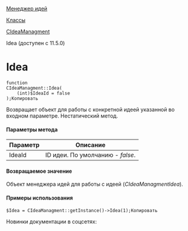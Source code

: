 [Менеджер идей](/api_help/ideamanagment/index.php)

[Классы](/api_help/ideamanagment/reference/index.php)

[CIdeaManagment](/api_help/ideamanagment/reference/cideamanagment/index.php)

Idea (доступен с 11.5.0)

Idea
====

```
function
CIdeaManagment::Idea(
	(int)$IdeaId = false
);Копировать
```

Возвращает объект для работы с конкретной идеей указанной во входном параметре. Нестатический метод.

#### Параметры метода

| Параметр | Описание |
| --- | --- |
| IdeaId | ID идеи. По умолчанию - *false*. |

#### Возвращаемое значение

Объект менеджера идей для работы с идеей (*CIdeaManagmentIdea*).

#### Примеры использования

```
$Idea = CIdeaManagment::getInstance()->Idea(1);Копировать
```

Новинки документации в соцсетях: